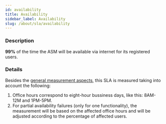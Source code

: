 ```yaml
---
id: availability
title: Availability
sidebar_label: Availability
slug: /about/sla/availability
---
```


### Description

**99%** of the time
the ASM will be available via internet
for its registered users.

### Details

Besides the
[general measurement aspects](/about/sla/introduction#details),
this SLA is measured
taking into account
the following:

1. Office hours correspond
  to eight-hour bussiness days,
  like this:
  8AM-12M and 1PM-5PM.
1. For partial availability failures
  (only for one functionality),
  the measurement will be based on
  the affected office hours
  and will be adjusted
  according to the percentage
  of affected users.
